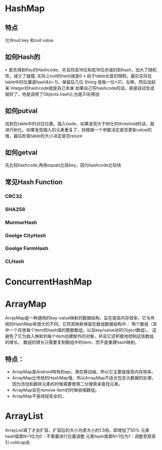 # HashMap

## 特点 
允许null key 和null value

## 如何Hash的
•	首先得到Key的Hashcode，并且将高16位和低16位亦或的到hash，加大了随机性，减少了碰撞, 实际上null的hash就是0
•	由于table长度的限制，最后实际在table中的位置是hash&(n-1)，保留后几位
String 是每一位*31，左移，然后加起来
Integer的hashcode就是自己本身
如果自己写hashcode的话，直接自动生成就好了，他是调用了Objects.hash(),也是31左移加

## 如何putval
找到在table中的对应位置，插入node，如果发现大于树化的threshold的话，就进行树化。如果发现插入的元素重复了，则根据一个参数决定是否更新value的值，最后检查table的大小决定是否resize

## 如何getval
先比较hashcode,再用equals比较key，因为hashcode比较快

## 常见Hash Function

### CRC32

### SHA256

### MurmurHash

### Goolge CityHash

### Goolge FarmHash

### CLHash

# ConcurrentHashMap


# ArrayMap
ArrayMap是一种通用的key-value映射的数据结构，旨在提高内存效率，它与传统的HashMap有很大的不同。它将其映射保留在数组数据结构中：
两个数组（其中一个存放每个item的hash值的整数数组，以及key/value对的Object数组）。
这避免了它为放入映射的每个item创建额外的对象，并且它还积极地控制这些数组的增长。
数组的增长只需要复制数组中的item，而不是重建hash映射。

## 特点：
* ArrayMap是Android特有的api，用在移动端，所以它主要是提高内存效率。
* ArrayMap比传统的HashMap慢，所以ArrayMap不适合包含大数据的处理，因为添加和删除元素的时候需要使用二分搜索来查找元素。
* ArrayMap会在remove item的时候收缩数组。
* ArrayMap不是线程安全的。

# ArrayList

ArrayList满了才会扩容，扩容后的大小为原大小的1.5倍，即增加了50%
元素hash值第N+1位为0：不需要进行位置调整
元素hash值第N+1位为1：调整至原索引+oldcap处
